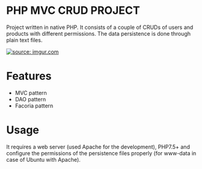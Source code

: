 # PHP MVC  CRUD PROJECT

Project written in native PHP. It consists of a couple of CRUDs of users and products with different permissions. The data persistence is done through plain text files.

<a href="https://imgur.com/9Xvc9zN"><img src="https://i.imgur.com/9Xvc9zN.png" title="source: imgur.com" /></a>
# Features

* MVC pattern
* DAO pattern
* Facoria pattern

# Usage

It requires a web server (used Apache for the development), PHP7.5+ and configure the permissions of the persistence files properly (for www-data in case of Ubuntu with Apache).
